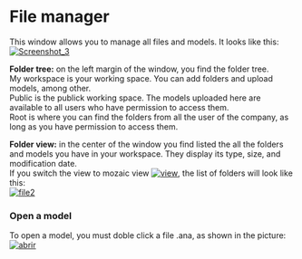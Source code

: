 # File manager

This window allows you to manage all files and models. It looks like this:
[![Screenshot_3](http://162.252.81.163:8081/wiki/wp-content/uploads/2016/03/Screenshot_3.png)](http://162.252.81.163:8081/wiki/wp-content/uploads/2016/03/Screenshot_3.png)

**Folder tree:** on the left margin of the window, you find the folder tree.  
My workspace is your working space. You can add folders and upload models, among other.  
Public is the publick working space. The models uploaded here are available to all users who have permission to access them.  
Root is where you can find the folders from all the user of the company, as long as you have permission to access them.

**Folder view:** in the center of the window you find listed the all the folders and models you have in your workspace. They display its type, size, and modification date.  
If you switch the view to mozaic view [![view](http://162.252.81.163:8081/wiki/wp-content/uploads/2016/03/view.png)](http://162.252.81.163:8081/wiki/wp-content/uploads/2016/03/view.png), the list of folders will look like this:  
[![file2](http://162.252.81.163:8081/wiki/wp-content/uploads/2016/03/file2.png)](http://162.252.81.163:8081/wiki/wp-content/uploads/2016/03/file2.png)

### **Open a model**

To open a model, you must doble click a file .ana, as shown in the picture:  
[![abrir](http://www.cubeplat.com:8081/wiki/wp-content/uploads/2016/03/abrir.png)](http://www.cubeplat.com:8081/wiki/wp-content/uploads/2016/03/abrir.png)
<!--stackedit_data:
eyJoaXN0b3J5IjpbLTEwODE0ODUzOCwxMDU2ODM4OTAwXX0=
-->